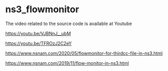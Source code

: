 # ns3_flowmonitor
The video related to the source code is available at Youtube

https://youtu.be/VJBNnJ__ubM

https://youtu.be/TFROzJ2C2eY

https://www.nsnam.com/2020/05/flowmonitor-for-thirdcc-file-in-ns3.html

https://www.nsnam.com/2019/11/flow-monitor-in-ns3.html
